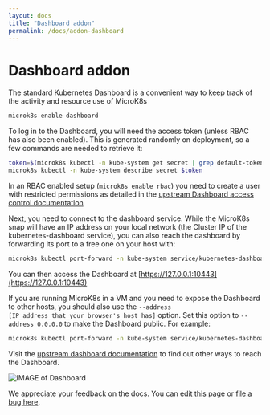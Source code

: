 ```yaml
---
layout: docs
title: "Dashboard addon"
permalink: /docs/addon-dashboard
---
```


# Dashboard addon

The standard Kubernetes Dashboard is a convenient way to keep track of the
activity and resource use of MicroK8s

```bash
microk8s enable dashboard
```

To log in to the Dashboard, you will need the access token (unless RBAC has
also been enabled). This is generated randomly on deployment, so a few commands
are needed to retrieve it:

```bash
token=$(microk8s kubectl -n kube-system get secret | grep default-token | cut -d " " -f1)
microk8s kubectl -n kube-system describe secret $token
```
In an RBAC enabled setup (`microk8s enable rbac`) you need to create a user with
restricted permissions as detailed in the
[upstream Dashboard access control documentation ][upstream-dashboard]

Next, you need to connect to the dashboard service. While the MicroK8s snap will
have an IP address on your local network (the Cluster IP of the kubernetes-dashboard service),
you can also reach the dashboard by forwarding its port to a free one on your host with:

```bash
microk8s kubectl port-forward -n kube-system service/kubernetes-dashboard 10443:443
```

You can then access the Dashboard at [https://127.0.0.1:10443](https://127.0.0.1:10443)

If you are running MicroK8s in a VM and you need to expose the Dashboard to other hosts, you
should also use the `--address [IP_address_that_your_browser's_host_has]` option. Set this option
to `--address 0.0.0.0` to make the Dashboard public. For example:

```bash
microk8s kubectl port-forward -n kube-system service/kubernetes-dashboard 10443:443 --address 0.0.0.0
```

Visit the [upstream dashboard documentation][upstream-access-dashboard] to find out other ways to reach the Dashboard.



![IMAGE of Dashboard](https://assets.ubuntu.com/v1/c9cec03a-ubuntu18.04-microk8s+on+QEMU-KVM_007.png)

[upstream-dashboard]: https://github.com/kubernetes/dashboard/blob/master/docs/user/access-control/README.md#admin-privileges
[upstream-access-dashboard]: https://github.com/kubernetes/dashboard/blob/master/docs/user/accessing-dashboard/1.7.x-and-above.md

<!-- FEEDBACK -->
<div class="p-notification--information">
  <p class="p-notification__response">
    We appreciate your feedback on the docs. You can
    <a href="https://github.com/canonical-web-and-design/microk8s.io/edit/master/docs/addon-dashboard.md" class="p-notification__action">edit this page</a>
    or
    <a href="https://github.com/canonical-web-and-design/microk8s.io/issues/new" class="p-notification__action">file a bug here</a>.
  </p>
</div>
